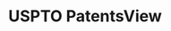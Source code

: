 ---
bigquery: https://console.cloud.google.com/bigquery?p=patents-public-data&d=patentsview&page=dataset
citation: Attribution should be given to PatentsView for use, distribution, or derivative
  works.
code: https://github.com/CSSIP-AIR/PatentsView-Code-Snippets/
contributors: USPTO
cost: None
description: 'PatentsView includes US patent data including raw data (summaries, applications,
  pregrant applications), disambugations of inventors and assignees, and inventor
  gender estimates.  Also foreign priority data, # of figures and sheets, and government
  interest statements.'
documentation: https://patentsview.org/query/builder-faqs
last_edit: Mon, 04 Apr 2022 19:02:57 GMT
location: https://patentsview.org/
maintained_by: USPTO
record_creation_timestamp: 12/2/2020 17:20:46
schema_fields: '[''lname'', ''male_flag'', ''sector_title'', ''lapse_of_patent'',
  ''male'', ''gi_statement'', ''subclass_id'', ''disamb_inventor_id_20200630'', ''fname'',
  ''doc_type'', ''f371_date'', ''length'', ''classification_value'', ''relkind'',
  ''group_id'', ''_102_date'', ''classification_data_source'', ''status'', ''field_id'',
  ''disamb_inventor_id_20170307'', ''uuid'', ''disamb_inventor_id_20171003'', ''role'',
  ''title'', ''action_date'', ''term_grant'', ''county'', ''term_disclaimer'', ''county_fips'',
  ''kind'', ''organization'', ''term_extension'', ''subcategory_id'', ''type'', ''name_first'',
  ''dependent'', ''subgroup_id'', ''disamb_inventor_id_20201229'', ''group'', ''applicant_type'',
  ''rawinventor_id'', ''section_id'', ''organization_id'', ''latin_name'', ''symbol_position'',
  ''_371_date'', ''disamb_assignee_id_20190312'', ''disamb_inventor_id_20170808'',
  ''ipc_version_indicator'', ''withdrawn'', ''patent_id'', ''category_id'', ''disamb_inventor_id_20190820'',
  ''ipc_class'', ''num_figures'', ''disamb_assignee_id_20200331'', ''latitude'', ''mainclass_id'',
  ''city'', ''disamb_assignee_id_20191231'', ''level_one'', ''state_fips'', ''disamb_inventor_id_20200929'',
  ''location_id'', ''disclaimer_date'', ''level_three'', ''disamb_assignee_id_20190820'',
  ''disamb_inventor_id_20180528'', ''classification_status'', ''inventor_id'', ''rel_id'',
  ''assignee_id'', ''disamb_inventor_id_20191231'', ''rawlocation_id'', ''citation_id'',
  ''latlong'', ''disamb_inventor_id_20171226'', ''disamb_inventor_id_20191008'', ''state'',
  ''country_transformed'', ''exemplary'', ''longitude'', ''designation'', ''sequence'',
  ''rawassignee_id'', ''main_group'', ''subclass'', ''variety'', ''disamb_inventor_id_20181127'',
  ''subsection_id'', ''disamb_inventor_id_20200331'', ''category'', ''disamb_assignee_id_20181127'',
  ''disamb_inventor_id_20190312'', ''subgroup'', ''application_id'', ''name'', ''deceased'',
  ''num_claims'', ''attribution_status'', ''filename'', ''disamb_assignee_id_20191008'',
  ''doctype'', ''disamb_assignee_id_20200929'', ''num'', ''abstract'', ''disamb_assignee_id_20200630'',
  ''field_title'', ''name_last'', ''lawyer_id'', ''date'', ''f102_date'', ''num_sheets'',
  ''text'', ''classification_level'', ''publication_number'', ''rule_47'', ''number'',
  ''level_two'', ''reldocno'', ''section'', ''id'', ''country'', ''series_code'',
  ''contract_award_number'']'
shortname: patentsview
tags:
- disambiguation
- United States
- gender
terms_of_use: Creative Commons Attribution 4.0 International License.
timeframe: 1963-1999
title: USPTO PatentsView
uuid: cf1780b1-e265-4e49-8d1d-83b9cfe0fd9a
---
